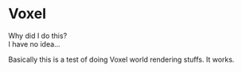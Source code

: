 # Voxel

Why did I do this?  
I have no idea...

Basically this is a test of doing Voxel world rendering stuffs. It works.
